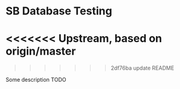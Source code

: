 # SB Database Testing

<<<<<<< Upstream, based on origin/master
=======

>>>>>>> 2df76ba update README

Some description TODO
